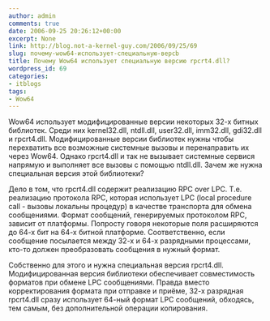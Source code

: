 ```yaml
---
author: admin
comments: true
date: 2006-09-25 20:26:12+00:00
excerpt: None
link: http://blog.not-a-kernel-guy.com/2006/09/25/69
slug: почему-wow64-использует-специальную-версb
title: Почему Wow64 использует специальную версию rpcrt4.dll?
wordpress_id: 69
categories:
- itblogs
tags:
- Wow64
---
```


Wow64 использует модифицированные версии некоторых 32-х битных библиотек. Среди них kernel32.dll, ntdll.dll, user32.dll, imm32.dll, gdi32.dll и rpcrt4.dll. Модифицированные версии библиотек нужны чтобы перехватить все возможные системные вызовы и перенаправить их через Wow64. Однако rpcrt4.dll и так не вызывает системные сервися напрямую и выполняет все вызовы с помощью ntdll.dll. Зачем же нужна специальная версия этой библиотеки?

Дело в том, что rpcrt4.dll содержит реализацию RPC over LPC. Т.е. реализацию протокола RPC, которая использует LPC (local procedure call - вызовы локальны процедур) в качестве транспорта для обмена сообщениями. Формат сообщений, генерируемых протоколом RPC, зависит от платформы. Попросту говоря некоторые поля расширяются до 64-х бит на 64-х битной платформе. Соответственно, если сообщение посылается между 32-х и 64-х разрядными процессами, кто-то должен преобразовать сообщения в нужный формат.

Собственно для этого и нужна специальная версия rpcrt4.dll. Модифицированная версия библиотеки обеспечивает совместимость форматов при обмене LPC сообщениями. Правда вместо корректирования формата при отправке и приёме, 32-х разрядная rpcrt4.dll сразу использует 64-ный формат LPC сообщений, обходясь, тем самым, без дополнительной операции копирования.
